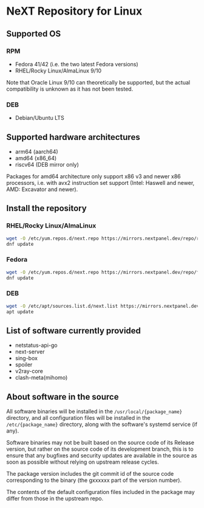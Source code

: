 # NeXT Repository for Linux

## Supported OS

### RPM

- Fedora 41/42 (i.e. the two latest Fedora versions)
- RHEL/Rocky Linux/AlmaLinux 9/10

Note that Oracle Linux 9/10 can theoretically be supported, but the actual compatibility is unknown as it has not been tested.

### DEB

- Debian/Ubuntu LTS

## Supported hardware architectures

- arm64 (aarch64)
- amd64 (x86_64)
- riscv64 (DEB mirror only)

Packages for amd64 architecture only support x86 v3 and newer x86 processors, i.e. with avx2 instruction set support (Intel: Haswell and newer, AMD: Excavator and newer).

## Install the repository

### RHEL/Rocky Linux/AlmaLinux

```bash
wget -O /etc/yum.repos.d/next.repo https://mirrors.nextpanel.dev/repo/rhel.repo
dnf update
```

### Fedora

```bash
wget -O /etc/yum.repos.d/next.repo https://mirrors.nextpanel.dev/repo/fedora.repo
dnf update
```

### DEB

```bash
wget -O /etc/apt/sources.list.d/next.list https://mirrors.nextpanel.dev/repo/deb.list
apt update
```

## List of software currently provided

- netstatus-api-go
- next-server
- sing-box
- spoiler
- v2ray-core
- clash-meta(mihomo)

## About software in the source

All software binaries will be installed in the `/usr/local/{package_name}` directory, and all configuration files will be installed in the `/etc/{package_name}` directory, along with the software's systemd service (if any).

Software binaries may not be built based on the source code of its Release version, but rather on the source code of its development branch, this is to ensure that any bugfixes and security updates are available in the source as soon as possible without relying on upstream release cycles.

The package version includes the git commit id of the source code corresponding to the binary (the gxxxxxx part of the version number).

The contents of the default configuration files included in the package may differ from those in the upstream repo.
